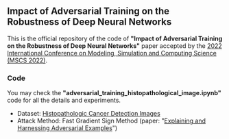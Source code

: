 ## Impact of Adversarial Training on the Robustness of Deep Neural Networks
This is the official repository of the code of **"Impact of Adversarial Training on the Robustness of Deep Neural Networks"** paper accepted by the [2022 International Conference on Modeling, Simulation and Computing Science (MSCS 2022)](http://www.icmscs.org/).

### Code
You may check the **"adversarial_training_histopathological_image.ipynb"** code for all the details and experiments.
* Dataset: [Histopathologic Cancer Detection Images](https://www.kaggle.com/c/histopathologic-cancer-detection)
* Attack Method: Fast Gradient Sign Method (paper: "[Explaining and Harnessing Adversarial Examples](https://arxiv.org/abs/1412.6572)")
